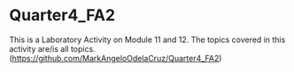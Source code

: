 # Quarter4_FA2

This is a Laboratory Activity on Module 11 and 12. The topics covered in this activity are/is all topics. (https://github.com/MarkAngeloOdelaCruz/Quarter4_FA2)
